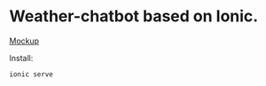 # Weather-chatbot based on Ionic.

[Mockup](https://xd.adobe.com/view/1e7f9154-ae0b-45ee-97ed-c65f07dcc6a1/)

Install:
 ```
ionic serve
```
